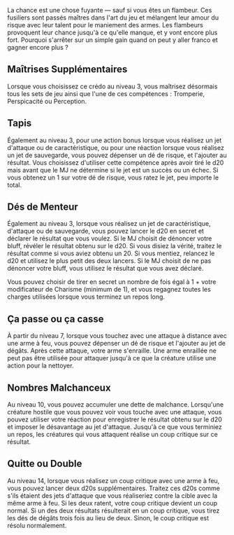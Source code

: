 La chance est une chose fuyante — sauf si vous êtes un flambeur. Ces fusiliers sont passés maîtres dans l'art du jeu et mélangent leur amour du risque avec leur talent pour le maniement des armes. Les flambeurs provoquent leur chance jusqu'à ce qu'elle manque, et y vont encore plus fort. Pourquoi s'arrêter sur un simple gain quand on peut y aller franco et gagner encore plus ?

## Maîtrises Supplémentaires

Lorsque vous choisissez ce crédo au niveau 3, vous maîtrisez désormais tous les sets de jeu ainsi que l'une de ces compétences : Tromperie, Perspicacité ou Perception.

## Tapis

Également au niveau 3, pour une action bonus lorsque vous réalisez un jet d'attaque ou de caractéristique, ou pour une réaction lorsque vous réalisez un jet de sauvegarde, vous pouvez dépenser un dé de risque, et l'ajouter au résultat. Vous choisissez d'utiliser cette compétence après avoir tiré le d20 mais avant que le MJ ne détermine si le jet est un succès ou un échec. Si vous obtenez un 1 sur votre dé de risque, vous ratez le jet, peu importe le total.

## Dés de Menteur

Également au niveau 3, lorsque vous réalisez un jet de caractéristique, d'attaque ou de sauvegarde, vous pouvez lancer le d20 en secret et déclarer le résultat que vous voulez. Si le MJ choisit de dénoncer votre bluff, révéler le résultat obtenu sur le d20. Si vous disiez la vérité, traitez le résultat comme si vous aviez obtenu un 20. Si vous mentiez, relancez le d20 et utilisez le plus petit des deux lancers. Si le MJ choisit de ne pas dénoncer votre bluff, vous utilisez le résultat que vous avez déclaré.

Vous pouvez choisir de tirer en secret un nombre de fois égal à 1 + votre modificateur de Charisme (minimum de 1), et vous regagnez toutes les charges utilisées lorsque vous terminez un repos long.

## Ça passe ou ça casse

À partir du niveau 7, lorsque vous touchez avec une attaque à distance avec une arme à feu, vous pouvez dépenser un dé de risque et l'ajouter au jet de dégâts. Après cette attaque, votre arme s'enraille. Une arme enraillée ne peut pas être utilisée pour attaquer jusqu'à ce que la créature utilise une action pour la nettoyer.

## Nombres Malchanceux

Au niveau 10, vous pouvez accumuler une dette de malchance. Lorsqu'une créature hostile que vous pouvez voir vous touche avec une attaque, vous pouvez utiliser votre réaction pour enregistrer le résultat obtenu sur le d20 et imposer le désavantage au jet d'attaque. Jusqu'à ce que vous terminiez un repos, les créatures qui vous attaquent réalise un coup critique sur ce résultat.

## Quitte ou Double

Au niveau 14, lorsque vous réalisez un coup critique avec une arme à feu, vous pouvez lancer deux d20s supplémentaires. Traitez ces d20s comme s'ils étaient des jets d'attaque que vous réaliseriez contre la cible avec la même arme à feu. Si les deux ratent, votre coup critique devient un coup normal. Si un des deux résultats résulterait en un coup critique, vous tirez les dés de dégâts trois fois au lieu de deux. Sinon, le coup critique est résolu normalement.
